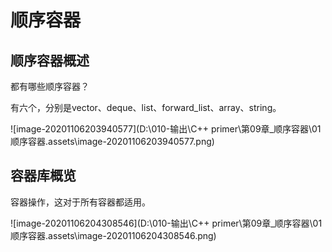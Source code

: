 # 顺序容器

## 顺序容器概述

都有哪些顺序容器？

有六个，分别是vector、deque、list、forward_list、array、string。

![image-20201106203940577](D:\010-输出\C++ primer\第09章_顺序容器\01顺序容器.assets\image-20201106203940577.png)

## 容器库概览

容器操作，这对于所有容器都适用。

![image-20201106204308546](D:\010-输出\C++ primer\第09章_顺序容器\01顺序容器.assets\image-20201106204308546.png)

##  
